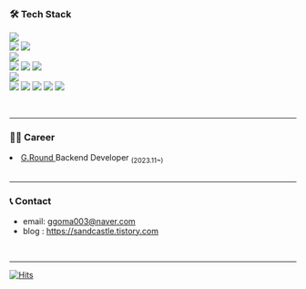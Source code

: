 ### 🛠 Tech Stack

![](https://img.shields.io/badge/Java-00599C?style=flat-square&logo=Java&logoColor=white)
</br>
![](https://img.shields.io/badge/Spring-6DB33F?style=flat&logo=Spring&logoColor=white) ![](https://img.shields.io/badge/SpringBoot-6DB33F?style=flat-square&logo=SpringBoot&logoColor=white)
</br>
![](https://img.shields.io/badge/MySQL-4479A1?style=flat&logo=mysql&logoColor=white) 
</br>
![](https://img.shields.io/badge/AWS_EC2-FF9900?style=flat&logo=AmazonEC2&logoColor=white) ![](https://img.shields.io/badge/AWS_S3-569A31?style=flat&logo=amazons3&logoColor=white) ![](https://img.shields.io/badge/AWS_RDS-527FFF?style=flat&logo=AmazonRDS&logoColor=white)
</br>
![](https://img.shields.io/badge/docker-2496ED?style=flat&logo=docker&logoColor=white)
</br>
![](https://img.shields.io/badge/git-F05032?style=flat&logo=git&logoColor=white) ![](https://img.shields.io/badge/github-181717?style=flat&logo=github&logoColor=white) ![](https://img.shields.io/badge/Notion-000000?style=flat&logo=notion&logoColor=white) ![](https://img.shields.io/badge/jira-0052CC?style=flat&logo=Jira&logoColor=white) ![](https://img.shields.io/badge/Slack-4A15AB?style=flat&logo=slack&logoColor=white) 


</br>

---
### 🤾‍♂ Career
  <div align=left>
  <li><a href="https://gameround.co"> G.Round </a> Backend Developer <sub>(2023.11~)</sub></li>
    
</br>

---

### 📞 Contact

* email: ggoma003@naver.com
* blog : <a href="https://sandcastle.tistory.com">https://sandcastle.tistory.com</a>


</br>

---

[![Hits](https://hits.seeyoufarm.com/api/count/incr/badge.svg?url=https%3A%2F%2Fgithub.com%2FDevCHW&count_bg=%23070707&title_bg=%23686166&icon=github.svg&icon_color=%23E7E7E7&title=hits&edge_flat=false)](https://hits.seeyoufarm.com)
